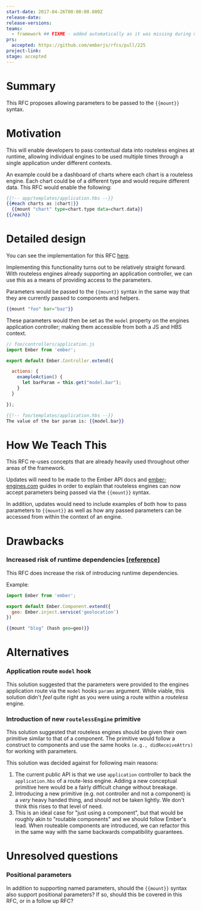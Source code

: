 ```yaml
---
start-date: 2017-04-26T00:00:00.000Z
release-date:
release-versions: 
teams: 
  - framework ## FIXME - added automatically as it was missing during migration
prs:
  accepted: https://github.com/emberjs/rfcs/pull/225
project-link: 
stage: accepted
---
```


# Summary

This RFC proposes allowing parameters to be passed to the `{{mount}}` syntax.

# Motivation

This will enable developers to pass contextual data into routeless engines at
runtime, allowing individual engines to be used multiple times through a single
application under different contexts.

An example could be a dashboard of charts where each chart is a routeless engine.
Each chart could be of a different type and would require different data. This
RFC would enable the following:

```hbs
{{!-- app/templates/application.hbs --}}
{{#each charts as |chart|}}
  {{mount "chart" type=chart.type data=chart.data}}
{{/each}}
```

# Detailed design

You can see the implementation for this RFC [here](https://github.com/emberjs/ember.js/pull/15174).

Implementing this functionality turns out to be relatively straight forward. With
routeless engines already supporting an application controller, we can use this
as a means of providing access to the parameters.

Parameters would be passed to the `{{mount}}` syntax in the same way that
they are currently passed to components and helpers.

```hbs
{{mount "foo" bar="baz"}}
```

These parameters would then be set as the `model` property on the engines
application controller; making them accessible from both a JS and HBS context.

```js
// foo/controllers/application.js
import Ember from 'ember';

export default Ember.Controller.extend({

  actions: {
    exampleAction() {
      let barParam = this.get("model.bar");
    }
  }

});
```

```hbs
{{!-- foo/templates/application.hbs --}}
The value of the bar param is: {{model.bar}}
```

# How We Teach This

This RFC re-uses concepts that are already heavily used throughout other areas
of the framework.

Updates will need to be made to the Ember API docs and [ember-engines.com](http://ember-engines.com) guides in order to explain that
routeless engines can now accept parameters being passed via the `{{mount}}` syntax.

In addition, updates would need to include examples of both how to pass parameters
to `{{mount}}` as well as how any passed parameters can be accessed from within
the context of an engine.

# Drawbacks

### Increased risk of runtime dependencies [[reference](https://github.com/ember-engines/ember-engines/issues/98#issuecomment-217347193)]
This RFC does increase the risk of introducing runtime dependencies.

Example:

```js
import Ember from 'ember';

export default Ember.Component.extend({
  geo: Ember.inject.service('geolocation')
})
```
```hbs
{{mount "blog" (hash geo=geo)}}
```

# Alternatives

### Application route `model` hook
This solution suggested that the parameters were provided to the engines
application route via the `model` hooks `params` argument. While viable,
this solution didn't _feel_ quite right as you were using a route within a _routeless_
engine.

### Introduction of new `routelessEngine` primitive
This solution suggested that routeless engines should be given their own primitive
similar to that of a component. The primitive would follow a construct to
components and use the same hooks `(e.g., didReceiveAttrs)` for working with
parameters.

This solution was decided against for following main reasons:

1. The current public API is that we use `application` controller to back the
`application.hbs` of a route-less engine.  Adding a new conceptual primitive
here would be a fairly difficult change without breakage.
2. Introducing a new primitive (e.g. not controller and not a component) is a
*very* heavy handed thing, and should not be taken lightly. We don't think this
rises to that level of need.
3. This is an ideal case for "just using a component", but that would be roughly
akin to "routable components" and we should follow Ember's lead.  When routeable
components are introduced, we can refactor this in the same way with the same
backwards compatibility guarantees.

# Unresolved questions

### Positional parameters
In addition to supporting named parameters, should the `{{mount}}` syntax also
support positional parameters? If so, should this be covered in this RFC, or
in a follow up RFC?

